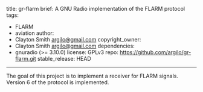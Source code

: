 title: gr-flarm
brief: A GNU Radio implementation of the FLARM protocol
tags:
  - FLARM
  - aviation
author:
  - Clayton Smith <argilo@gmail.com>
copyright_owner:
  - Clayton Smith <argilo@gmail.com>
dependencies:
  - gnuradio (>= 3.10.0)
license: GPLv3
repo: https://github.com/argilo/gr-flarm.git
stable_release: HEAD
---
The goal of this project is to implement a receiver for FLARM signals.
Version 6 of the protocol is implemented.
